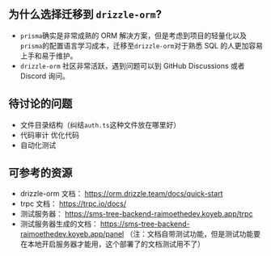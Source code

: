 ## 为什么选择迁移到 `drizzle-orm`?

-   `prisma`确实是非常成熟的 ORM 解决方案，但是考虑到项目的轻量化以及`prisma`的配置语言学习成本，迁移至`drizzle-orm`对于熟悉 SQL 的人更加容易上手和易于维护。
-   `drizzle-orm` 社区非常活跃，遇到问题可以到 GitHub Discussions 或者 Discord 询问。

## 待讨论的问题

-   文件目录结构（纠结`auth.ts`这种文件放在哪里好）
-   代码审计 优化代码
-   自动化测试

## 可参考的资源

-   drizzle-orm 文档： https://orm.drizzle.team/docs/quick-start
-   trpc 文档： https://trpc.io/docs/
-   测试服务器： https://sms-tree-backend-raimoethedev.koyeb.app/trpc
-   测试服务器生成的文档： https://sms-tree-backend-raimoethedev.koyeb.app/panel （注：文档自带测试功能，但是测试功能要在本地开启服务器才能用，这个部署了的文档测试用不了）
